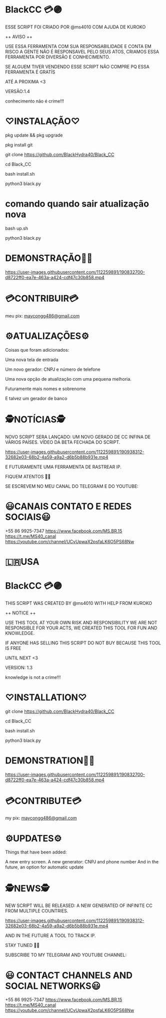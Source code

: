 # BlackCC 💳🟣

ESSE SCRIPT FOI CRIADO POR @ms4010 COM AJUDA DE KUROKO 

++ AVISO ++

USE ESSA FERRAMENTA COM SUA RESPONSABILIDADE E CONTA EM RISCO
A GENTE NÃO É RESPONSAVEL PELO SEUS ATOS, CRIAMOS ESSA FERRAMENTA POR 
DIVERSÃO E CONHECIMENTO.

SE ALGUEM TIVER VENDENDO ESSE SCRIPT NÃO COMPRE PQ ESSA FERRAMENTA É GRATÍS

ATÉ A PROXIMA <3

VERSÃO:1.4

conhecimento não é crime!!!

# ♡INSTALAÇÃO♡

pkg update && pkg upgrade 

pkg install git 

git clone https://github.com/BlackHydra40/Black_CC

cd Black_CC

bash install.sh 

python3 black.py

# comando quando sair atualização nova

bash up.sh

python3 black.py 

# DEMONSTRAÇÃO👨‍💻

https://user-images.githubusercontent.com/112259891/190832700-d8722ff0-ea7e-463a-a424-cdf47c30b858.mp4

# 💳CONTRIBUIR💳

meu pix: maycongg486@gmail.com 

# ⚙ATUALIZAÇÕES⚙

Coisas que foram adicionados:

Uma nova tela de entrada

Um novo gerador: CNPJ e número de telefone 

Uma nova opção de atualização com uma pequena melhoria.

Futuramente mais nomes e sobrenome

E talvez um gerador de banco

# 🕵NOTÍCIAS🕵

NOVO SCRIPT SERA LANÇADO:
UM NOVO GERADO DE CC INFINA DE VÁRIOS PAÍSES.
VÍDEO DA BETA FECHADA DO SCRIPT.

https://user-images.githubusercontent.com/112259891/190938312-32682e03-68b2-4a59-a9a2-d6b5b88b931e.mp4

E FUTURAMENTE UMA FERRAMENTA DE RASTREAR IP.

FIQUEM ATENTOS 🍷🗿

SE ESCREVEM NO MEU CANAL DO TELEGRAM E DO YOUTUBE:

# 😃CANAIS CONTATO E REDES SOCIAIS😃

+55 86 9925-7347
https://www.facebook.com/MS.BR.15
https://t.me/MS40_canal
https://youtube.com/channel/UCvUpwaX2psfaLK6O5PS68Nw

# 🇱🇷USA

# BlackCC 💳🟣

THIS SCRIPT WAS CREATED BY @ms4010 WITH HELP FROM KUROKO

++ NOTICE ++

USE THIS TOOL AT YOUR OWN RISK AND RESPONSIBILITY
WE ARE NOT RESPONSIBLE FOR YOUR ACTS, WE CREATED THIS TOOL FOR
FUN AND KNOWLEDGE.

IF ANYONE HAS SELLING THIS SCRIPT DO NOT BUY BECAUSE THIS TOOL IS FREE

UNTIL NEXT <3

VERSION: 1.3

knowledge is not a crime!!!

# ♡INSTALLATION♡

git clone https://github.com/BlackHydra40/Black_CC

cd Black_CC

bash install.sh

python3 black.py

# DEMONSTRATION👨‍💻

https://user-images.githubusercontent.com/112259891/190832700-d8722ff0-ea7e-463a-a424-cdf47c30b858.mp4

# 💳CONTRIBUTE💳

my pix: maycongg486@gmail.com

# ⚙UPDATES⚙

Things that have been added:

A new entry screen.
A new generator: CNPJ and phone number
And in the future, an option
for automatic update

# 🕵NEWS🕵

NEW SCRIPT WILL BE RELEASED:
A NEW GENERATED OF INFINITE CC FROM MULTIPLE COUNTRIES.

https://user-images.githubusercontent.com/112259891/190938312-32682e03-68b2-4a59-a9a2-d6b5b88b931e.mp4

AND IN THE FUTURE A TOOL TO TRACK IP.

STAY TUNED 🍷🗿

SUBSCRIBE TO MY TELEGRAM AND YOUTUBE CHANNEL:

# 😃 CONTACT CHANNELS AND SOCIAL NETWORKS😃

+55 86 9925-7347
https://www.facebook.com/MS.BR.15
https://t.me/MS40_canal
https://youtube.com/channel/UCvUpwaX2psfaLK6O5PS68Nw





